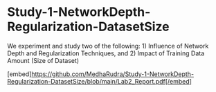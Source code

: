 # Study-1-NetworkDepth-Regularization-DatasetSize
We experiment and study two of the following: 1) Influence of Network Depth and Regularization Techniques, and 2) Impact of Training Data Amount (Size of Dataset)

[embed]https://github.com/MedhaRudra/Study-1-NetworkDepth-Regularization-DatasetSize/blob/main/Lab2_Report.pdf[/embed]

